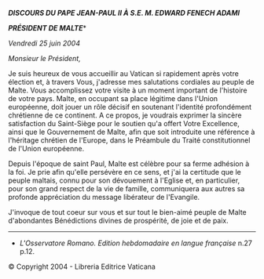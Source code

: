 ***DISCOURS DU PAPE JEAN-PAUL II* *À S.E. M. EDWARD FENECH ADAMI***

***PRÉSIDENT DE MALTE****

*Vendredi 25 juin 2004*

*Monsieur le Président,*

Je suis heureux de vous accueillir au Vatican si rapidement après votre élection et, à travers Vous, j'adresse mes salutations cordiales au peuple de Malte. Vous accomplissez votre visite à un moment important de l'histoire de votre pays. Malte, en occupant sa place légitime dans l'Union européenne, doit jouer un rôle décisif en soutenant l'identité profondément chrétienne de ce continent. A ce propos, je voudrais exprimer la sincère satisfaction du Saint-Siège pour le soutien qu'a offert Votre Excellence, ainsi que le Gouvernement de Malte, afin que soit introduite une référence à l'héritage chrétien de l'Europe, dans le Préambule du Traité constitutionnel de l'Union européenne.

Depuis l'époque de saint Paul, Malte est célèbre pour sa ferme adhésion à la foi. Je prie afin qu'elle persévère en ce sens, et j'ai la certitude que le peuple maltais, connu pour son dévouement à l'Eglise et, en particulier, pour son grand respect de la vie de famille, communiquera aux autres sa profonde appréciation du message libérateur de l'Evangile.

J'invoque de tout coeur sur vous et sur tout le bien-aimé peuple de Malte d'abondantes Bénédictions divines de prospérité, de joie et de paix.

* * *

* *L'Osservatore Romano. Edition hebdomadaire en langue française* n.27 p.12.

© Copyright 2004 - Libreria Editrice Vaticana